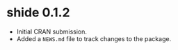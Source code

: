 # shide 0.1.2

* Initial CRAN submission.
* Added a `NEWS.md` file to track changes to the package.
